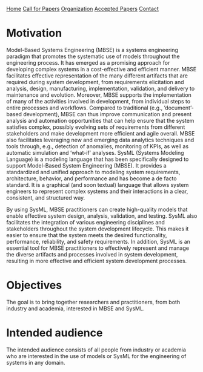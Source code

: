[Home](https://modelsconf.github.io/mbse23/)
[Call for Papers](https://modelsconf.github.io/mbse23/call4papers)
[Organization](https://modelsconf.github.io/mbse23/organization)
[Accepted Papers](https://modelsconf.github.io/mbse23/acceptedPapers)
[Contact](https://modelsconf.github.io/mbse23/contact)

# Motivation 
Model-Based Systems Engineering (MBSE) is a systems engineering paradigm that promotes the systematic use of models throughout the engineering process. It has emerged as a promising approach for developing complex systems in a cost-effective and efficient manner. MBSE facilitates effective representation of the many different artifacts that are required during system development, from requirements elicitation and analysis, design, manufacturing, implementation, validation, and delivery to maintenance and evolution. Moreover, MBSE supports the implementation of many of the activities involved in development, from individual steps to entire processes and workflows. Compared to traditional (e.g., ’document’-based development), MBSE can thus improve communication and present analysis and automation opportunities that can help ensure that the system satisfies complex, possibly evolving sets of requirements from different stakeholders and make development more efficient and agile overall. MBSE also facilitates leveraging new and emerging data analytics techniques and tools through, e.g., detection of anomalies, monitoring of KPIs, as well as automatic simulation and ’what-if’ analyses.
SysML (Systems Modeling Language) is a modeling language that has been specifically designed to support Model-Based System Engineering (MBSE). It provides a standardized and unified approach to modeling system requirements, architecture, behavior, and performance and has become a de facto standard. It is a graphical (and soon textual) language that allows system engineers to represent complex systems and their interactions in a clear, consistent, and structured way.

By using SysML, MBSE practitioners can create high-quality models that enable effective system design, analysis, validation, and testing. SysML also facilitates the integration of various engineering disciplines and stakeholders throughout the system development lifecycle. This makes it easier to ensure that the
system meets the desired functionality, performance, reliability, and safety requirements. In addition, SysML is an essential tool for MBSE practitioners to
effectively represent and manage the diverse artifacts and processes involved in system development, resulting in more effective and efficient system development
processes.

# Objectives
The goal is to bring together researchers and practitioners, from both industry and academia, interested in MBSE and SysML.

# Intended audience
The intended audience consists of all people from industry or academia who are interested in the use of models or SysML for the engineering of systems in any domain.

